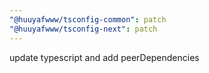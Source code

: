 ```yaml
---
"@huuyafwww/tsconfig-common": patch
"@huuyafwww/tsconfig-next": patch
---
```


update typescript and add peerDependencies
